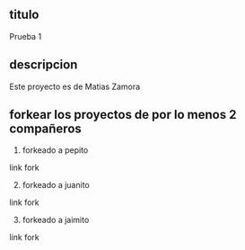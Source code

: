 ## titulo
Prueba 1
## descripcion
Este proyecto es de Matias Zamora
## forkear los proyectos de por lo menos 2 compañeros

1. forkeado a pepito

link fork

2. forkeado a juanito

link fork

3. forkeado a jaimito

link fork